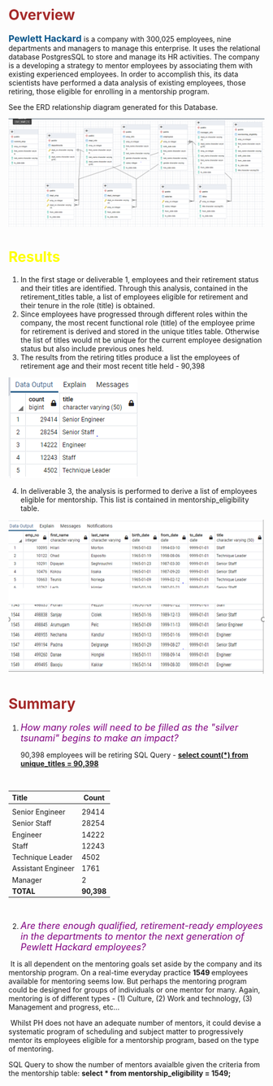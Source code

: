 

<h1><font color="brown"> Overview </font></h1>

<b><font size=4 color=#07558A>Pewlett Hackard </font></b> is a company with 300,025 employees, nine departments and managers to manage this enterprise. It uses the relational database PostgresSQL to store and manage its HR activities. The company is a developing a strategy to mentor employees by associating them with existing experienced employees. In order to accomplish this, its data scientists have performed a data analysis of existing employees, those retiring, those eligible for enrolling in a mentorship program. 

See the ERD relationship diagram generated for this Database.

![PH-EmployeeDB](Data/PH-EmployeeDB.PNG)

<h1><font color=#FFFF00>Results</font></font></h1>

1. In the first stage or deliverable 1, employees and their retirement status and their titles are identified. Through this analysis, contained in the retirement_titles table, a list of employees eligible for retirement and their tenure in the role (title) is obtained.
2. Since employees have progressed through different roles within the company, the most recent functional role (title) of the employee prime for retirement is derived and stored in the unique titles table. Otherwise the list of titles would nt be unique for the current employee designation status but also include previous ones held.
3. The results from the retiring titles  produce a list the employees of retirement age and their most recent title held - 90,398 

![Retiring titles](Data/retiring-titles.png)



4. In deliverable 3, the analysis is performed to derive a list of employees eligible for mentorship. This list is contained in mentorship_eligibility table.

![Mentorship Table](Data/mentorship_table.PNG)

<h1><font color="brown">Summary</font></font></h1>

1. <font color="purple" size=4> *How many roles will need to be filled as the "silver tsunami" begins to make an impact?*</font>

   90,398 employees will be retiring 
   SQL Query - <b><u>select count(*) from unique_titles = 90,398</u> </b>

​			

| Title              | Count      |
| :----------------- | ---------- |
|                    |            |
| Senior Engineer    | 29414      |
| Senior Staff       | 28254      |
| Engineer           | 14222      |
| Staff              | 12243      |
| Technique Leader   | 4502       |
| Assistant Engineer | 1761       |
| Manager            | 2          |
| **TOTAL**          | **90,398** |

​	

2. *<font color="purple" size=4> Are there enough qualified, retirement-ready employees in the departments to mentor the next generation of Pewlett Hackard employees?</font>*

​			It is all dependent on the mentoring goals set aside by the company and its mentorship program. On a real-time everyday practice <b>1549 </b>employees available for mentoring seems low. But perhaps the mentoring program could be designed for groups of individuals or one mentor for many. Again, mentoring is of different types - (1) Culture, (2) Work and technology, (3) Management and progress, etc... 

​			Whilst PH does not have an adequate number of mentors, it could devise a systematic program of scheduling and subject matter to progressively mentor its employees eligible for a mentorship program, based on the type of mentoring.

SQL Query to show the number of mentors avaialble given the criteria from the mentorship table:
<b>select * from mentorship_eligibility = 1549;</b>




